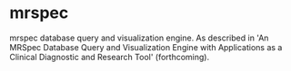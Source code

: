 # mrspec
mrspec database query and visualization engine.
As described in 'An MRSpec Database Query and Visualization Engine with Applications as a Clinical Diagnostic and Research Tool' (forthcoming).
